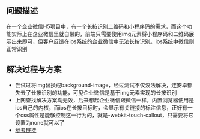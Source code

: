 ## 问题描述

在一个企业微信H5项目中，有一个长按识别二维码和小程序码的需求，而这个功能实际上在企业微信里就自带的，前端只需要使用img元素将小程序码和二维码展示出来即可，但客户反馈在ios系统的企业微信中无法长按识别。ios系统中微信则正常识别

## 解决过程与方案

- 尝试过将img替换成background-image，经过测试不仅没法解决，连安卓都失去了长按识别的功能，可见企业微信是基于img元素实现的长按识别
- 上网查找解决方案均无效，后来想起企业微信跟微信一样，内置浏览器使用是ios自己的内核，而ios在长按目标时，会显示有关链接的标注信息，正好有一个css属性是能够控制这一行为的，就是-webkit-touch-callout，只需要将它设置为none就可以了
- [参考链接](https://developer.mozilla.org/en-US/docs/Web/CSS/-webkit-touch-callout)

<Vssue 
    :options="{ labels: [$page.relativePath.split('/')[0]] }" 
    :title="$page.relativePath.split('/')[1]" 
/>
